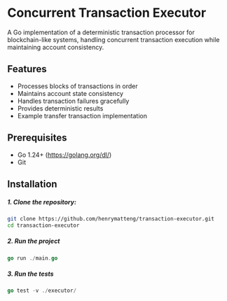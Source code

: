# Concurrent Transaction Executor

A Go implementation of a deterministic transaction processor for blockchain-like systems, handling concurrent transaction execution while maintaining account consistency.

## Features

- Processes blocks of transactions in order
- Maintains account state consistency
- Handles transaction failures gracefully
- Provides deterministic results
- Example transfer transaction implementation

## Prerequisites

- Go 1.24+ (https://golang.org/dl/)
- Git

## Installation

##### 1. Clone the repository:
```bash
git clone https://github.com/henrymatteng/transaction-executor.git
cd transaction-executor
```
##### 2. Run the project
```go
go run ./main.go
```
##### 3. Run the tests
```go
go test -v ./executor/
```
